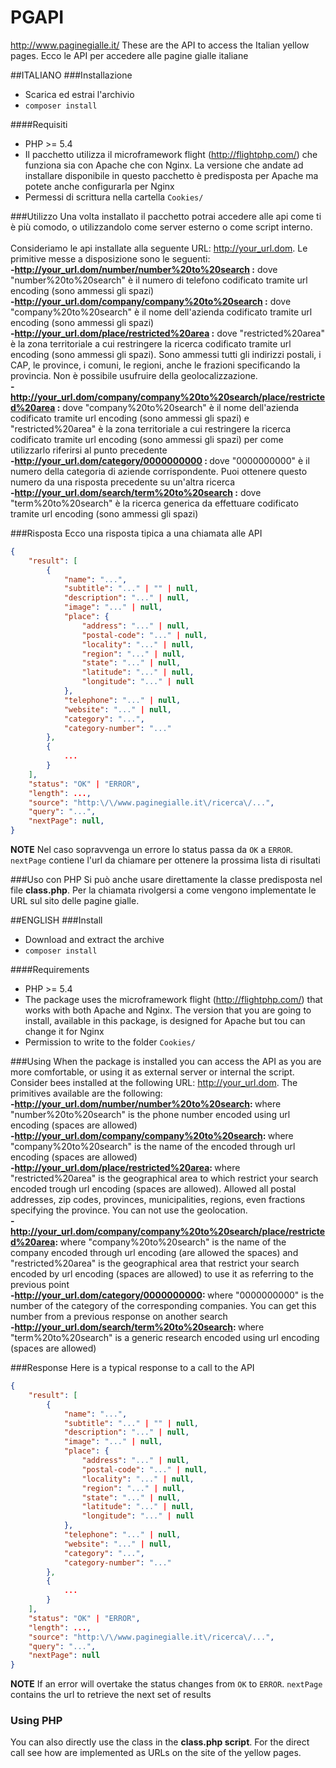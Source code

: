 # PGAPI
http://www.paginegialle.it/
These are the API to access the Italian yellow pages. 
Ecco le API per accedere alle pagine gialle italiane

##ITALIANO
###Installazione
 - Scarica ed estrai l'archivio
 - `composer install`
 
####Requisiti
 - PHP >= 5.4
 - Il pacchetto utilizza il microframework flight (http://flightphp.com/) che funziona sia con Apache che con Nginx. La versione che andate ad installare disponibile in questo pacchetto è predisposta per Apache ma potete anche configurarla per Nginx
 - Permessi di scrittura nella cartella `Cookies/`

###Utilizzo
Una volta installato il pacchetto potrai accedere alle api come ti è più comodo, o utilizzandolo come server esterno o come script interno.
<br><br>
Consideriamo le api installate alla seguente URL: http://your_url.dom. Le primitive messe a disposizione sono le seguenti:<br>
<b>-http://your_url.dom/number/number%20to%20search :</b> dove "number%20to%20search" è il numero di telefono codificato tramite url encoding (sono ammessi gli spazi)<br>
<b>-http://your_url.dom/company/company%20to%20search :</b> dove "company%20to%20search" è il nome dell'azienda codificato tramite url encoding (sono ammessi gli spazi)<br>
<b>-http://your_url.dom/place/restricted%20area :</b> dove "restricted%20area" è la zona territoriale a cui restringere la ricerca codificato tramite url encoding (sono ammessi gli spazi). Sono ammessi tutti gli indirizzi postali, i CAP, le province, i comuni, le regioni, anche le frazioni specificando la provincia. Non è possibile usufruire della geolocalizzazione.<br>
<b>-http://your_url.dom/company/company%20to%20search/place/restricted%20area :</b> dove "company%20to%20search" è il nome dell'azienda codificato tramite url encoding (sono ammessi gli spazi) e "restricted%20area" è la zona territoriale a cui restringere la ricerca codificato tramite url encoding (sono ammessi gli spazi) per come utilizzarlo riferirsi al punto precedente<br>
<b>-http://your_url.dom/category/0000000000 : </b>dove "0000000000" è il numero della categoria di aziende corrispondente. Puoi ottenere questo numero da una risposta precedente su un'altra ricerca<br>
<b>-http://your_url.dom/search/term%20to%20search :</b> dove "term%20to%20search" è la ricerca generica da effettuare codificato tramite url encoding (sono ammessi gli spazi)<br>

###Risposta
Ecco una risposta tipica a una chiamata alle API

```JSON
{
    "result": [
        {
            "name": "...",
            "subtitle": "..." | "" | null,
            "description": "..." | null,
            "image": "..." | null,
            "place": {
                "address": "..." | null,
                "postal-code": "..." | null,
                "locality": "..." | null,
                "region": "..." | null,
                "state": "..." | null,
                "latitude": "..." | null,
                "longitude": "..." | null
            },
            "telephone": "..." | null,
            "website": "..." | null,
            "category": "...",
            "category-number": "..."
        },
        {
            ...
        }
    ],
    "status": "OK" | "ERROR",
    "length": ...,
    "source": "http:\/\/www.paginegialle.it\/ricerca\/...",
    "query": "...",
    "nextPage": null,
}
```
**NOTE**
Nel caso sopravvenga un errore lo status passa da `OK` a `ERROR`.
`nextPage` contiene l'url da chiamare per ottenere la prossima lista di risultati

###Uso con PHP
Si può anche usare direttamente la classe predisposta nel file <b>class.php</b>. Per la chiamata rivolgersi a come vengono implementate le URL sul sito delle pagine gialle.

##ENGLISH
###Install
 - Download and extract the archive
 - `composer install`
 
####Requirements
- PHP >= 5.4<br>
- The package uses the microframework flight (http://flightphp.com/) that works with both Apache and Nginx. The version that you are going to install, available in this package, is designed for Apache but tou can change it for Nginx<br>
- Permission to write to the folder `Cookies/` 

###Using
When the package is installed you can access the API as you are more comfortable, or using it as external server or internal the script.
<br>
Consider bees installed at the following URL: http://your_url.dom. The primitives available are the following: <br>
<b> -http://your_url.dom/number/number%20to%20search: </b> where "number%20to%20search" is the phone number encoded using url encoding (spaces are allowed) <br>
<b> -http://your_url.dom/company/company%20to%20search: </b> where "company%20to%20search" is the name of the encoded through url encoding (spaces are allowed) <br>
<b> -http://your_url.dom/place/restricted%20area: </b> where "restricted%20area" is the geographical area to which restrict your search encoded trough url encoding (spaces are allowed). Allowed all postal addresses, zip codes, provinces, municipalities, regions, even fractions specifying the province. You can not use the geolocation. <br>
<b> -http://your_url.dom/company/company%20to%20search/place/restricted%20area: </b> where "company%20to%20search" is the name of the company encoded through url encoding (are allowed the spaces) and "restricted%20area" is the geographical area that restrict your search encoded by url encoding (spaces are allowed) to use it as referring to the previous point <br>
<b> -http://your_url.dom/category/0000000000: </b> where "0000000000" is the number of the category of the corresponding companies. You can get this number from a previous response on another search <br>
<b> -http://your_url.dom/search/term%20to%20search: </b> where "term%20to%20search" is a generic research encoded using url encoding (spaces are allowed) <br>

###Response
Here is a typical response to a call to the API

```JSON
{
    "result": [
        {
            "name": "...",
            "subtitle": "..." | "" | null,
            "description": "..." | null,
            "image": "..." | null,
            "place": {
                "address": "..." | null,
                "postal-code": "..." | null,
                "locality": "..." | null,
                "region": "..." | null,
                "state": "..." | null,
                "latitude": "..." | null,
                "longitude": "..." | null
            },
            "telephone": "..." | null,
            "website": "..." | null,
            "category": "...",
            "category-number": "..."
        },
        {
            ...
        }
    ],
    "status": "OK" | "ERROR",
    "length": ...,
    "source": "http:\/\/www.paginegialle.it\/ricerca\/...",
    "query": "...",
    "nextPage": null
}
```
**NOTE**
If an error will overtake the status changes from `OK` to `ERROR`.
`nextPage` contains the url to retrieve the next set of results

### Using PHP
You can also directly use the class in the <b> class.php script</b>. For the direct call see how are implemented as URLs on the site of the yellow pages.
